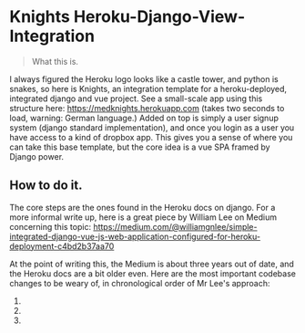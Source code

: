 # Knights Heroku-Django-View-Integration

> What this is.

I always figured the Heroku logo looks like a castle tower, and python is snakes, so here is Knights, an integration template for a heroku-deployed, integrated django and vue project. See a small-scale app using this structure here: https://medknights.herokuapp.com (takes two seconds to load, warning: German language.) Added on top is simply a user signup system (django standard implementation), and once you login as a user you have access to a kind of dropbox app. This gives you a sense of where you can take this base template, but the core idea is a vue SPA framed by Django power.

## How to do it.

The core steps are the ones found in the Heroku docs on django. For a more informal write up, here is a great piece by William Lee on Medium concerning this topic: https://medium.com/@williamgnlee/simple-integrated-django-vue-js-web-application-configured-for-heroku-deployment-c4bd2b37aa70

At the point of writing this, the Medium is about three years out of date, and the Heroku docs are a bit older even. Here are the most important codebase changes to be weary of, in chronological order of Mr Lee's approach:

1.

2.

3.
